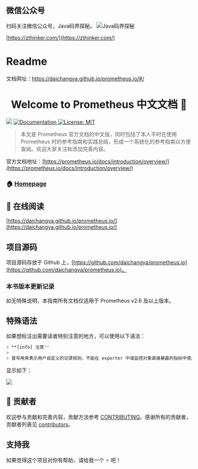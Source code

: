 ## 微信公众号

扫码关注微信公众号，Java码界探秘。
![Java码界探秘](http://www.images.mdan.top/qrcode_for_gh_1e2587cc42b1_258_1587996055777.jpg)

[https://zthinker.com/](https://zthinker.com/)

# Readme

文档网址：https://daichangya.github.io/prometheus.io/#/

<h1 align="center">Welcome to Prometheus 中文文档 👋</h1>
<p>
  <img src="https://img.shields.io/badge/version-2.6-blue.svg?cacheSeconds=2592000" />
  <a href="https://zthinker.com/">
    <img alt="Documentation" src="https://img.shields.io/badge/documentation-yes-brightgreen.svg" target="_blank" />
  </a>
  <a href="https://github.com/daichangya/prometheus.io/blob/master/LICENSE">
    <img alt="License: MIT" src="https://img.shields.io/badge/License-MIT-yellow.svg" target="_blank" />
  </a>
</p>


> 本文是 Prometheus 官方文档的中文版，同时包括了本人平时在使用 Prometheus 时的参考指南和实践总结，形成一个系统化的参考指南以方便查阅。欢迎大家关注和添加完善内容。

官方文档地址：[https://prometheus.io/docs/introduction/overview/](https://prometheus.io/docs/introduction/overview/)

### 🏠 [Homepage](https://zthinker.com/)

## 🚀 在线阅读

[https://daichangya.github.io/prometheus.io/](https://daichangya.github.io/prometheus.io/)

## 项目源码

项目源码存放于 Github 上，[https://github.com/daichangya/prometheus.io](https://github.com/daichangya/prometheus.io)。

### 本书版本更新记录

如无特殊说明，本指南所有文档仅适用于 Prometheus v2.6 及以上版本。

## 特殊语法

如果想标注出需要读者特别注意的地方，可以使用以下语法：

```bash
> **[info] 注意**
>
> 冒号用来表示用户自定义的记录规则，不能在 exporter 中或监控对象直接暴露的指标中使用冒号来定义指标名称。
```

显示如下：

![](https://hugo-picture.oss-cn-beijing.aliyuncs.com/blog/2019-06-01-104423.jpg)


## 🤝 贡献者

欢迎参与贡献和完善内容，贡献方法参考 [CONTRIBUTING](https://github.com/daichangya/prometheus.io/blob/master/CONTRIBUTING.md)。感谢所有的贡献者，贡献者列表见 [contributors](https://github.com/daichangya/prometheus.io/graphs/contributors)。

## 支持我

如果觉得这个项目对你有帮助，请给我一个 ⭐️ 吧！
